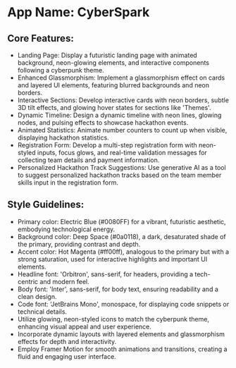 # **App Name**: CyberSpark

## Core Features:

- Landing Page: Display a futuristic landing page with animated background, neon-glowing elements, and interactive components following a cyberpunk theme.
- Enhanced Glassmorphism: Implement a glassmorphism effect on cards and layered UI elements, featuring blurred backgrounds and neon borders.
- Interactive Sections: Develop interactive cards with neon borders, subtle 3D tilt effects, and glowing hover states for sections like 'Themes'.
- Dynamic Timeline: Design a dynamic timeline with neon lines, glowing nodes, and pulsing effects to showcase hackathon events.
- Animated Statistics: Animate number counters to count up when visible, displaying hackathon statistics.
- Registration Form: Develop a multi-step registration form with neon-styled inputs, focus glows, and real-time validation messages for collecting team details and payment information.
- Personalized Hackathon Track Suggestions: Use generative AI as a tool to suggest personalized hackathon tracks based on the team member skills input in the registration form.

## Style Guidelines:

- Primary color: Electric Blue (#0080FF) for a vibrant, futuristic aesthetic, embodying technological energy.
- Background color: Deep Space (#0a0118), a dark, desaturated shade of the primary, providing contrast and depth.
- Accent color: Hot Magenta (#ff00ff), analogous to the primary but with a strong saturation, used for interactive highlights and important UI elements.
- Headline font: 'Orbitron', sans-serif, for headers, providing a tech-centric and modern feel.
- Body font: 'Inter', sans-serif, for body text, ensuring readability and a clean design.
- Code font: 'JetBrains Mono', monospace, for displaying code snippets or technical details.
- Utilize glowing, neon-styled icons to match the cyberpunk theme, enhancing visual appeal and user experience.
- Incorporate dynamic layouts with layered elements and glassmorphism effects for depth and interactivity.
- Employ Framer Motion for smooth animations and transitions, creating a fluid and engaging user interface.
